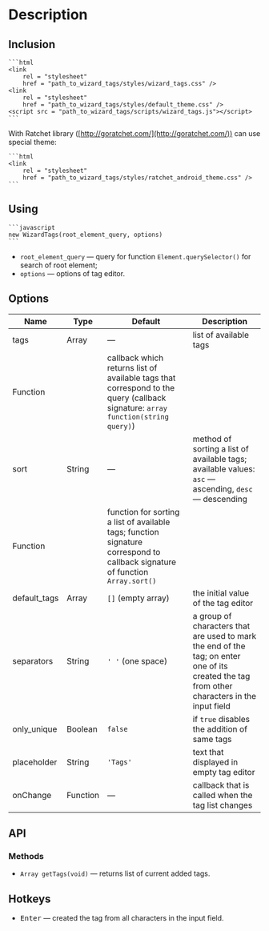 # Description

## Inclusion

    ```html
    <link
        rel = "stylesheet"
        href = "path_to_wizard_tags/styles/wizard_tags.css" />
    <link
        rel = "stylesheet"
        href = "path_to_wizard_tags/styles/default_theme.css" />
    <script src = "path_to_wizard_tags/scripts/wizard_tags.js"></script>
    ```

With Ratchet library ([http://goratchet.com/](http://goratchet.com/)) can use
special theme:

    ```html
    <link
        rel = "stylesheet"
        href = "path_to_wizard_tags/styles/ratchet_android_theme.css" />
    ```

## Using

    ```javascript
    new WizardTags(root_element_query, options)
    ```

* `root_element_query` &mdash; query for function `Element.querySelector()` for
search of root element;
* `options` &mdash; options of tag editor.

## Options

Name | Type | Default | Description
--- | --- | --- | ---
tags | Array | &mdash; | list of available tags
 | Function || callback which returns list of available tags that correspond to the query (callback signature: `array function(string query)`)
sort | String | &mdash; | method of sorting a list of available tags; available values: `asc` &mdash; ascending, `desc` &mdash; descending
 | Function || function for sorting a list of available tags; function signature correspond to callback signature of function `Array.sort()`
default_tags | Array | `[]` (empty array) | the initial value of the tag editor
separators | String | `' '` (one space) | a group of characters that are used to mark the end of the tag; on enter one of its created the tag from other characters in the input field
only_unique | Boolean | `false` | if `true` disables the addition of same tags
placeholder | String | `'Tags'` | text that displayed in empty tag editor
onChange | Function | &mdash; | callback that is called when the tag list changes

## API

### Methods

* `Array getTags(void)` &mdash; returns list of current added tags.

## Hotkeys

* <kbd>Enter</kbd> &mdash; created the tag from all characters in the input
field.
